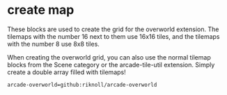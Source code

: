 # create map

These blocks are used to create the grid for the overworld extension. The tilemaps with the number 16 next to them use 16x16 tiles, and the tilemaps with the number 8 use 8x8 tiles.

When creating the overworld grid, you can also use the normal tilemap blocks from the Scene category or the arcade-tile-util extension. Simply create a double array filled with tilemaps!

```package
arcade-overworld=github:riknoll/arcade-overworld
```